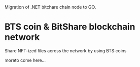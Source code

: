 Migration of .NET bitchare chain node to GO.

# BTS coin & BitShare blockchain network
Share NFT-ized files across the network by using BTS coins

moreto come here...

